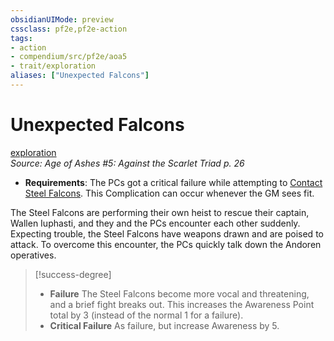 ```yaml
---
obsidianUIMode: preview
cssclass: pf2e,pf2e-action
tags:
- action
- compendium/src/pf2e/aoa5
- trait/exploration
aliases: ["Unexpected Falcons"]
---
```

# Unexpected Falcons
[exploration](rules/traits/exploration.md)  
*Source: Age of Ashes #5: Against the Scarlet Triad p. 26*  

- **Requirements**: The PCs got a critical failure while attempting to [Contact Steel Falcons](rules/actions/contact-steel-falcons-aoa5.md). This Complication can occur whenever the GM sees fit.

The Steel Falcons are performing their own heist to rescue their captain, Wallen Iuphasti, and they and the PCs encounter each other suddenly. Expecting trouble, the Steel Falcons have weapons drawn and are poised to attack. To overcome this encounter, the PCs quickly talk down the Andoren operatives.

> [!success-degree] 
> - **Failure** The Steel Falcons become more vocal and threatening, and a brief fight breaks out. This increases the Awareness Point total by 3 (instead of the normal 1 for a failure).
> - **Critical Failure** As failure, but increase Awareness by 5.